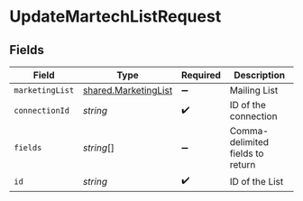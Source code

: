 # UpdateMartechListRequest


## Fields

| Field                                                        | Type                                                         | Required                                                     | Description                                                  |
| ------------------------------------------------------------ | ------------------------------------------------------------ | ------------------------------------------------------------ | ------------------------------------------------------------ |
| `marketingList`                                              | [shared.MarketingList](../../models/shared/marketinglist.md) | :heavy_minus_sign:                                           | Mailing List                                                 |
| `connectionId`                                               | *string*                                                     | :heavy_check_mark:                                           | ID of the connection                                         |
| `fields`                                                     | *string*[]                                                   | :heavy_minus_sign:                                           | Comma-delimited fields to return                             |
| `id`                                                         | *string*                                                     | :heavy_check_mark:                                           | ID of the List                                               |